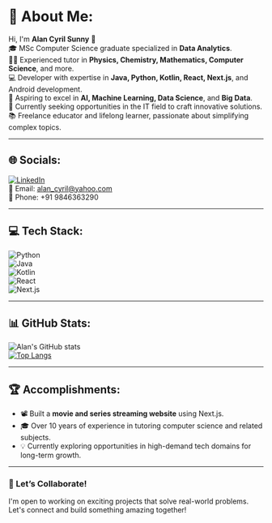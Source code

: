 
# 💫 About Me:
Hi, I'm **Alan Cyril Sunny** 👋  
🎓 MSc Computer Science graduate specialized in **Data Analytics**.  
👨‍🏫 Experienced tutor in **Physics, Chemistry, Mathematics, Computer Science**, and more.  
💻 Developer with expertise in **Java, Python, Kotlin, React, Next.js**, and Android development.  
🚀 Aspiring to excel in **AI, Machine Learning, Data Science**, and **Big Data**.  
🌱 Currently seeking opportunities in the IT field to craft innovative solutions.  
📚 Freelance educator and lifelong learner, passionate about simplifying complex topics.  

---

## 🌐 Socials:
[![LinkedIn](https://img.shields.io/badge/LinkedIn-blue?logo=linkedin&logoColor=white)](https://linkedin.com/in/your-profile)  
📧 Email: [alan_cyril@yahoo.com](mailto:alan_cyril@yahoo.com)  
📱 Phone: +91 9846363290  

---

## 💻 Tech Stack:
![Python](https://img.shields.io/badge/Python-3776AB?style=for-the-badge&logo=python&logoColor=white)  
![Java](https://img.shields.io/badge/Java-007396?style=for-the-badge&logo=java&logoColor=white)  
![Kotlin](https://img.shields.io/badge/Kotlin-0095D5?style=for-the-badge&logo=kotlin&logoColor=white)  
![React](https://img.shields.io/badge/React-61DAFB?style=for-the-badge&logo=react&logoColor=black)  
![Next.js](https://img.shields.io/badge/Next.js-000000?style=for-the-badge&logo=next.js&logoColor=white)  

---

## 📊 GitHub Stats:
![Alan's GitHub stats](https://github-readme-stats.vercel.app/api?username=dragonpilee&show_icons=true&theme=radical)  
[![Top Langs](https://github-readme-stats.vercel.app/api/top-langs/?username=dragonpilee&layout=compact)](https://github.com/anuraghazra/github-readme-stats)

---

## 🏆 Accomplishments:
- 📽 Built a **movie and series streaming website** using Next.js.  
- 🎓 Over 10 years of experience in tutoring computer science and related subjects.  
- 💡 Currently exploring opportunities in high-demand tech domains for long-term growth.  

---

### 📢 Let’s Collaborate!  
I'm open to working on exciting projects that solve real-world problems. Let's connect and build something amazing together!
